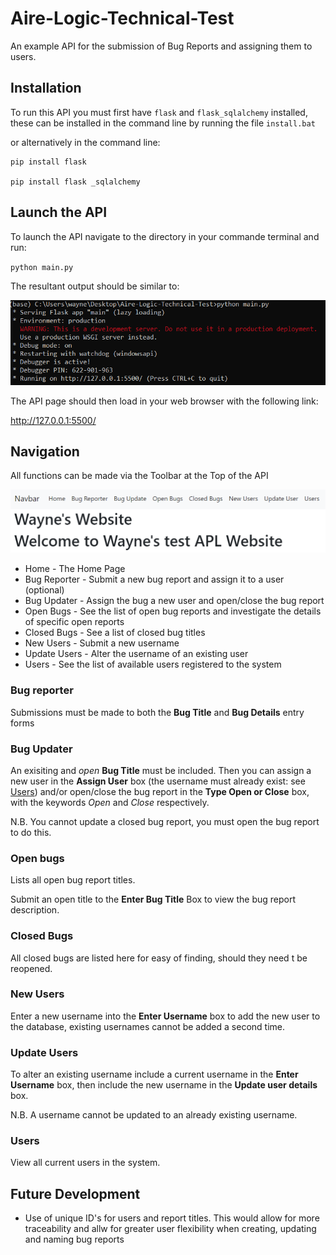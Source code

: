 # Aire-Logic-Technical-Test

An example API for the submission of Bug Reports and assigning them to users.
## Installation

To run this API you must first have `flask` and `flask_sqlalchemy` installed, these can be installed in the command line by running the file `install.bat`

or alternatively in the command line:
```
pip install flask

pip install flask _sqlalchemy
```

## Launch the API

To launch the API navigate to the directory in your commande terminal and run:

`python main.py`

The resultant output should be similar to:

![](https://github.com/wgould91/Aire-Logic-Technical-Test/blob/main/Run%20main.png)

The API page should then load in your web browser with the following link:

http://127.0.0.1:5500/

## Navigation

All functions can be made via the Toolbar at the Top of the API

![](https://github.com/wgould91/Aire-Logic-Technical-Test/blob/main/Nav%20Bar.png)

- Home - The Home Page
- Bug Reporter - Submit a new bug report and assign it to a user (optional)
- Bug Updater - Assign the bug a new user and open/close the bug report
- Open Bugs - See the list of open bug reports and investigate the details of specific open reports
- Closed Bugs - See a list of closed bug titles
- New Users - Submit a new username
- Update Users - Alter the username of an existing user
- Users - See the list of available users registered to the system

### Bug reporter

Submissions must be made to both the **Bug Title** and **Bug Details** entry forms

### Bug Updater

An exisiting and *open* **Bug Title** must be included. Then you can assign a new user in the **Assign User** box (the username must already exist: see [Users](https://github.com/wgould91/Aire-Logic-Technical-Test/blob/main/README.md#users)) and/or open/close the bug report in the **Type Open or Close** box, with the keywords *Open* and *Close* respectively.

N.B. You cannot update a closed bug report, you must open the bug report to do this.

### Open bugs

Lists all open bug report titles.

Submit an open title to the **Enter Bug Title** Box to view the bug report description.

### Closed Bugs

All closed bugs are listed here for easy of finding, should they need t be reopened.

### New Users

Enter a new username into the **Enter Username** box to add the new user to the database, existing usernames cannot be added a second time.

### Update Users

To alter an existing username include a current username in the **Enter Username** box, then include the new username in the **Update user details** box.

N.B. A username cannot be updated to an already existing username.

### Users

View all current users in the system.

## Future Development

- Use of unique ID's for users and report titles. This would allow for more traceability and allw for greater user flexibility when creating, updating and naming bug reports 
